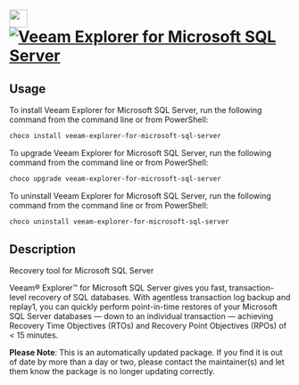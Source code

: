 ﻿# <img src="https://cdn.jsdelivr.net/gh/mkevenaar/chocolatey-packages@b3e4c2b4dd49738c36e16499fd75c396a85315b6/icons/veeam-explorer-for-microsoft-sql-server.png" width="32" height="32"/> [![Veeam Explorer for Microsoft SQL Server](https://img.shields.io/chocolatey/v/veeam-explorer-for-microsoft-sql-server.svg?label=Veeam+Explorer+for+Microsoft+SQL+Server)](https://chocolatey.org/packages/veeam-explorer-for-microsoft-sql-server)

## Usage
To install Veeam Explorer for Microsoft SQL Server, run the following command from the command line or from PowerShell:
```powershell
choco install veeam-explorer-for-microsoft-sql-server
```

To upgrade Veeam Explorer for Microsoft SQL Server, run the following command from the command line or from PowerShell:
```powershell
choco upgrade veeam-explorer-for-microsoft-sql-server
```

To uninstall Veeam Explorer for Microsoft SQL Server, run the following command from the command line or from PowerShell:
```powershell
choco uninstall veeam-explorer-for-microsoft-sql-server
```

## Description
Recovery tool for Microsoft SQL Server

Veeam® Explorer™ for Microsoft SQL Server gives you fast, transaction-level recovery of SQL databases. With agentless transaction log backup and replay1, you can quickly perform point-in-time restores of your Microsoft SQL Server databases — down to an individual transaction — achieving Recovery Time Objectives (RTOs) and Recovery Point Objectives (RPOs) of < 15 minutes.

**Please Note**: This is an automatically updated package. If you find it is
out of date by more than a day or two, please contact the maintainer(s) and
let them know the package is no longer updating correctly.

